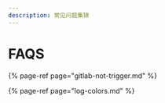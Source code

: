 ```yaml
---
description: 常见问题集锦
---
```


# FAQS

{% page-ref page="gitlab-not-trigger.md" %}

{% page-ref page="log-colors.md" %}



